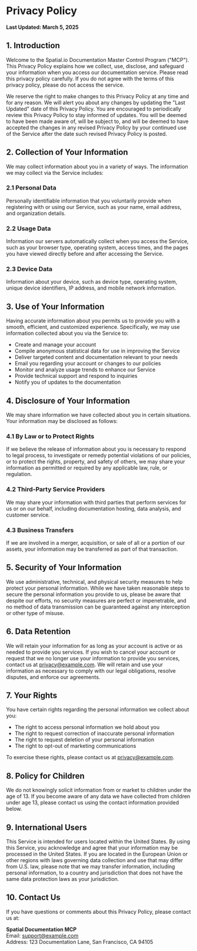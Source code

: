 # Privacy Policy

**Last Updated: March 5, 2025**

## 1. Introduction

Welcome to the Spatial.io Documentation Master Control Program ("MCP"). This Privacy Policy explains how we collect, use, disclose, and safeguard your information when you access our documentation service. Please read this privacy policy carefully. If you do not agree with the terms of this privacy policy, please do not access the service.

We reserve the right to make changes to this Privacy Policy at any time and for any reason. We will alert you about any changes by updating the "Last Updated" date of this Privacy Policy. You are encouraged to periodically review this Privacy Policy to stay informed of updates. You will be deemed to have been made aware of, will be subject to, and will be deemed to have accepted the changes in any revised Privacy Policy by your continued use of the Service after the date such revised Privacy Policy is posted.

## 2. Collection of Your Information

We may collect information about you in a variety of ways. The information we may collect via the Service includes:

### 2.1 Personal Data
Personally identifiable information that you voluntarily provide when registering with or using our Service, such as your name, email address, and organization details.

### 2.2 Usage Data
Information our servers automatically collect when you access the Service, such as your browser type, operating system, access times, and the pages you have viewed directly before and after accessing the Service.

### 2.3 Device Data
Information about your device, such as device type, operating system, unique device identifiers, IP address, and mobile network information.

## 3. Use of Your Information

Having accurate information about you permits us to provide you with a smooth, efficient, and customized experience. Specifically, we may use information collected about you via the Service to:

- Create and manage your account
- Compile anonymous statistical data for use in improving the Service
- Deliver targeted content and documentation relevant to your needs
- Email you regarding your account or changes to our policies
- Monitor and analyze usage trends to enhance our Service
- Provide technical support and respond to inquiries
- Notify you of updates to the documentation

## 4. Disclosure of Your Information

We may share information we have collected about you in certain situations. Your information may be disclosed as follows:

### 4.1 By Law or to Protect Rights
If we believe the release of information about you is necessary to respond to legal process, to investigate or remedy potential violations of our policies, or to protect the rights, property, and safety of others, we may share your information as permitted or required by any applicable law, rule, or regulation.

### 4.2 Third-Party Service Providers
We may share your information with third parties that perform services for us or on our behalf, including documentation hosting, data analysis, and customer service.

### 4.3 Business Transfers
If we are involved in a merger, acquisition, or sale of all or a portion of our assets, your information may be transferred as part of that transaction.

## 5. Security of Your Information

We use administrative, technical, and physical security measures to help protect your personal information. While we have taken reasonable steps to secure the personal information you provide to us, please be aware that despite our efforts, no security measures are perfect or impenetrable, and no method of data transmission can be guaranteed against any interception or other type of misuse.

## 6. Data Retention

We will retain your information for as long as your account is active or as needed to provide you services. If you wish to cancel your account or request that we no longer use your information to provide you services, contact us at privacy@example.com. We will retain and use your information as necessary to comply with our legal obligations, resolve disputes, and enforce our agreements.

## 7. Your Rights

You have certain rights regarding the personal information we collect about you:

- The right to access personal information we hold about you
- The right to request correction of inaccurate personal information
- The right to request deletion of your personal information
- The right to opt-out of marketing communications

To exercise these rights, please contact us at privacy@example.com.

## 8. Policy for Children

We do not knowingly solicit information from or market to children under the age of 13. If you become aware of any data we have collected from children under age 13, please contact us using the contact information provided below.

## 9. International Users

This Service is intended for users located within the United States. By using this Service, you acknowledge and agree that your information may be processed in the United States. If you are located in the European Union or other regions with laws governing data collection and use that may differ from U.S. law, please note that we may transfer information, including personal information, to a country and jurisdiction that does not have the same data protection laws as your jurisdiction.

## 10. Contact Us

If you have questions or comments about this Privacy Policy, please contact us at:

**Spatial Documentation MCP**  
Email: support@example.com  
Address: 123 Documentation Lane, San Francisco, CA 94105